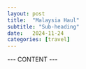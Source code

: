 ```yaml
---
layout: post
title:  "Malaysia Haul"
subtitle: "Sub-heading"
date:   2024-11-24
categories: [travel]
---
```


--- CONTENT ---